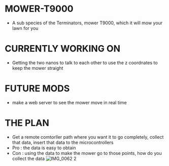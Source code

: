 # MOWER-T9000
- A sub species of the Terminators, mower T9000, which it will mow your lawn for you 

# CURRENTLY WORKING ON 
- Getting the two nanos to talk to each other to use the z coordnates to keep the mower straight 

# FUTURE MODS
- make a web server to see the mower move in real time

# THE PLAN 
- Get a remote comtorller path where you want it to go completely, collect that data, insert that data to the microcontrollers
- Pro : the data is easy to obtain
- Con : using the data to make the mower go to those points, how do you collect the data 
![IMG_0062 2](https://user-images.githubusercontent.com/62858192/120876274-d4ff0a00-c57d-11eb-8e36-67dbd5e5b1c8.jpg)

